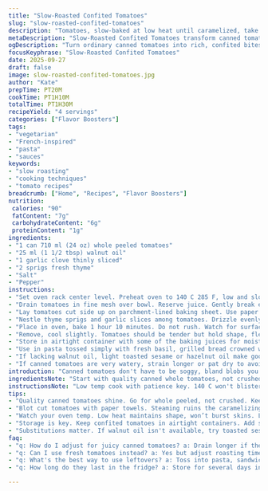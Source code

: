 ```yaml
---
title: "Slow-Roasted Confited Tomatoes"
slug: "slow-roasted-confited-tomatoes"
description: "Tomatoes, slow-baked at low heat until caramelized, take on deep sweetness and a tender texture. Uses canned whole plum tomatoes, drained and halved; a drizzle of walnut oil replaces olive for a nuttier aroma. Tossed with thyme sprigs and garlic slices for an herby twist. Cooked until wrinkles appear and surface browns lightly, texture turns yielding but not mushy. Great for pasta, sandwiches, or tossed in bean salads. Keeps well refrigerated, a versatile pantry upgrade. Practical, straightforward, zero fuss. Avoid watery tomatoes by draining thoroughly, blot if needed. Saves excess juice for stocks or sauces. Low oven temp cooks gently without bursting skins or losing shape."
metaDescription: "Slow-Roasted Confited Tomatoes transform canned tomatoes into a sweet, tender delight. Discover the secret to perfect texture at home."
ogDescription: "Turn ordinary canned tomatoes into rich, confited bites. A low and slow method brings sweetness and depth to your dishes."
focusKeyphrase: "Slow-Roasted Confited Tomatoes"
date: 2025-09-27
draft: false
image: slow-roasted-confited-tomatoes.jpg
author: "Kate"
prepTime: PT20M
cookTime: PT1H10M
totalTime: PT1H30M
recipeYield: "4 servings"
categories: ["Flavor Boosters"]
tags:
- "vegetarian"
- "French-inspired"
- "pasta"
- "sauces"
keywords:
- "slow roasting"
- "cooking techniques"
- "tomato recipes"
breadcrumb: ["Home", "Recipes", "Flavor Boosters"]
nutrition: 
 calories: "90"
 fatContent: "7g"
 carbohydrateContent: "6g"
 proteinContent: "1g"
ingredients:
- "1 can 710 ml (24 oz) whole peeled tomatoes"
- "25 ml (1 1/2 tbsp) walnut oil"
- "1 garlic clove thinly sliced"
- "2 sprigs fresh thyme"
- "Salt"
- "Pepper"
instructions:
- "Set oven rack center level. Preheat oven to 140 C 285 F, low and slow approach prevents scorching, preserves form."
- "Drain tomatoes in fine mesh over bowl. Reserve juice. Gently break each tomato in half, scoop out excess seeds and watery pulp if present; result is concentrated flesh, no sogginess."
- "Lay tomatoes cut side up on parchment-lined baking sheet. Use paper towel to blot any residual moisture from cut surfaces, important to avoid steaming in oven."
- "Nestle thyme sprigs and garlic slices among tomatoes. Drizzle evenly with walnut oil, season with salt and cracked black pepper. The oil type impacts aroma; walnut oil adds warm nuttiness, alternative to olive oil."
- "Place in oven, bake 1 hour 10 minutes. Do not rush. Watch for surface to show slight wrinkles, edges caramelizing to deep orange-brown spots. Tomato skin may shrivel beautifully but not burst. Aroma will fill kitchen – sweet, nutty, garlic uplift."
- "Remove, cool slightly. Tomatoes should be tender but hold shape, flesh sticky yet not falling apart. Use tongs to lift gently to avoid breaking. If too watery, roast longer; too dark, reduce time next attempt."
- "Store in airtight container with some of the baking juices for moisture. Keeps well chilled several days."
- "Use in pasta tossed simply with fresh basil, grilled bread crowned with feta and these tomatoes, or mixed warm into bean salad with lemon vinaigrette."
- "If lacking walnut oil, light toasted sesame or hazelnut oil make good substitutes; avoid overpowering oils. Thyme can be swapped for oregano or rosemary for different herbal notes."
- "If canned tomatoes are very watery, strain longer or pat dry to avoid diluted flavor and soggy texture after baking."
introduction: "Canned tomatoes don't have to be soggy, bland blobs you throw into sauce to mask their flaws. Slow roasting turns them into jewel-toned bites bursting with concentrated sweetness and just a hint of caramel. No frantic cooking, no high heat that blasts moisture and breaks skins. Time and low temper. That’s the secret. You’ll spot it in the shrinking skins, slight golden spots appearing–signals you're on the right track. The smell, too, tells you the truth. Confiting means partial dehydration and flavor concentration in gentle oil bath but done in oven, you get dry caramel notes rather than greasy softness. The garlic slices and thyme wedged between add layers. Simple tweak: walnut oil instead of olive for earthier shorter chain fatty acids and subtle nuttiness, little-known powerhouse pairing with tomato acidity. Hold the juice for soups or risotto; skinny tomatoes bake sweet, but the leftover liquor still packs punch, not to waste it. Mind the residual water; blotting payoffs dividends in texture and flavors that cling. Ideas expand: thread into sandwiches, toss with cold beans, scatter on cheesy croquettes. Versatile, forgiving technique useful all year, practical when fresh fruit fades. Kitchen-tested, zero guesswork."
ingredientsNote: "Start with quality canned whole tomatoes, not crushed or diced–the intact fruit keeps texture better when baked slow. 710 ml cans usually standard and slightly less volume than original but adjust time or amount accordingly. Walnut oil chosen here for its aromatic depth; substitutes like hazelnut or toasted sesame oil give similar layered nuances. Olive oil brings familiar fruitiness, okay if preferred but skip cheap, bitter versions. Thyme is subtle, woody; rosemary would overwhelm. Fresh slices of garlic introduce garlic aroma without raw sharpness; powder isn't a substitute here. Salt and pepper—simple seasonings but critical to balance sweetness. Keeping the tomato juice for other uses means no waste, adds kitchen economy. Drain thoroughly or blot tomatoes or else roasting creates too much steam, defeating dry confit texture aim. Baking sheet lined with parchment for easy cleanup and prevents sticking. The little details count, avoid soggy tomato mess or greasy puddles under fruit."
instructionsNote: "Low temp cook with patience key. 140 C won't blister tomatoes fast like high heat but allows gradual moisture evaporation. You watch the peel wrinkle, caramel spots bloom–visual signs trump rigid time schedules. Opening tomatoes and removing excess watery seeds helps intensify the resulting mouthfeel and flavor; otherwise you get watered-down glop. Blotting is worth extra seconds—water is the enemy here. Drizzle oil evenly to coat and lubricate, prevents burning and adds richness; oil pools mean uneven cooking. Nestling herbs and garlic burst subtle fragrant layers during slow roasting while avoiding burning is reason for low temp. Pull out when skins are shriveled but intact, tomatoes yield gently to touch but keep shape. Too long and tomatoes disintegrate or taste bitter. Store in container with some pan juice to keep moist but not swimming. Flavor keeps developing chilled over days. Substitute herbs to suit pantry. By emphasizing looks, feel and aroma over timing you get consistent, high quality outcome. Common pitfalls–canned tomato quality, excess juice, uneven oil coverage, too high heat–all undermine end result. Master these for reliable confited tomatoes every time."
tips:
- "Quality canned tomatoes shine. Go for whole peeled, not crushed. Keep texture intact. Drain well. Watery pulp leads to mess."
- "Blot cut tomatoes with paper towels. Steaming ruins the caramelizing process. Get moisture out for deeper flavors and better texture."
- "Watch your oven temp. Low heat maintains shape, won’t burst skins. Look for wrinkles and golden spots as cues for readiness."
- "Storage is key. Keep confited tomatoes in airtight containers. Add some baking juice for moisture. Flavors deepen over days."
- "Substitutions matter. If walnut oil isn't available, try toasted sesame or light hazelnut oil. Avoid heavy oils, they overpower."
faq:
- "q: How do I adjust for juicy canned tomatoes? a: Drain longer if they’re watery. Blot and remove seeds. Concentrates flavor and firms texture."
- "q: Can I use fresh tomatoes instead? a: Yes but adjust roasting time. Fresh varies in moisture. Choose firm varieties, or roast longer."
- "q: What's the best way to use leftovers? a: Toss into pasta, sandwiches or salads. Mix into omelets. Their flavor enhances many dishes."
- "q: How long do they last in the fridge? a: Store for several days in airtight container. Flavor improves as they sit. Use the juices too."

---
```

